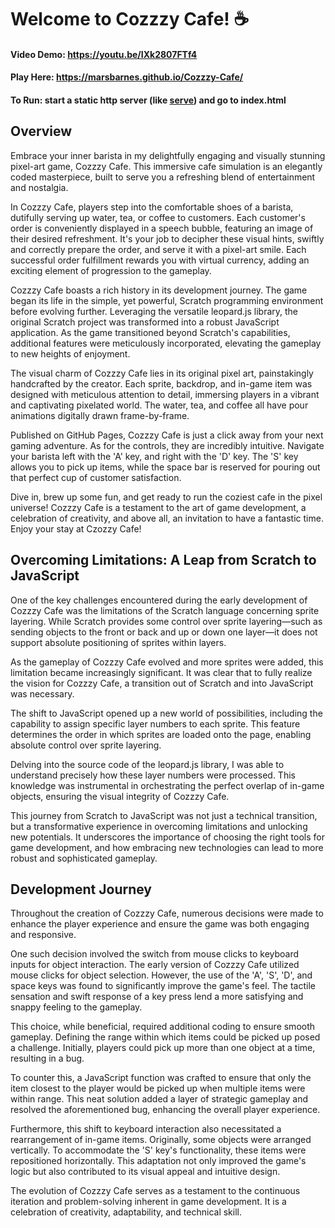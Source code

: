 # Welcome to Cozzzy Cafe! ☕
#### Video Demo: https://youtu.be/IXk2807FTf4
#### Play Here: https://marsbarnes.github.io/Cozzzy-Cafe/
#### To Run: start a static http server (like [serve](https://npm.im/serve)) and go to index.html

## Overview
Embrace your inner barista in my delightfully engaging and visually stunning pixel-art game, Cozzzy Cafe. This immersive cafe simulation is an elegantly coded masterpiece, built to serve you a refreshing blend of entertainment and nostalgia.

In Cozzzy Cafe, players step into the comfortable shoes of a barista, dutifully serving up water, tea, or coffee to customers. Each customer's order is conveniently displayed in a speech bubble, featuring an image of their desired refreshment. It's your job to decipher these visual hints, swiftly and correctly prepare the order, and serve it with a pixel-art smile. Each successful order fulfillment rewards you with virtual currency, adding an exciting element of progression to the gameplay.

Cozzzy Cafe boasts a rich history in its development journey. The game began its life in the simple, yet powerful, Scratch programming environment before evolving further. Leveraging the versatile leopard.js library, the original Scratch project was transformed into a robust JavaScript application. As the game transitioned beyond Scratch's capabilities, additional features were meticulously incorporated, elevating the gameplay to new heights of enjoyment.

The visual charm of Cozzzy Cafe lies in its original pixel art, painstakingly handcrafted by the creator. Each sprite, backdrop, and in-game item was designed with meticulous attention to detail, immersing players in a vibrant and captivating pixelated world. The water, tea, and coffee all have pour animations digitally drawn frame-by-frame.

Published on GitHub Pages, Cozzzy Cafe is just a click away from your next gaming adventure. As for the controls, they are incredibly intuitive. Navigate your barista left with the 'A' key, and right with the 'D' key. The 'S' key allows you to pick up items, while the space bar is reserved for pouring out that perfect cup of customer satisfaction.

Dive in, brew up some fun, and get ready to run the coziest cafe in the pixel universe! Cozzzy Cafe is a testament to the art of game development, a celebration of creativity, and above all, an invitation to have a fantastic time. Enjoy your stay at Czozzy Cafe!


## Overcoming Limitations: A Leap from Scratch to JavaScript

One of the key challenges encountered during the early development of Cozzzy Cafe was the limitations of the Scratch language concerning sprite layering. While Scratch provides some control over sprite layering—such as sending objects to the front or back and up or down one layer—it does not support absolute positioning of sprites within layers.

As the gameplay of Cozzzy Cafe evolved and more sprites were added, this limitation became increasingly significant. It was clear that to fully realize the vision for Cozzzy Cafe, a transition out of Scratch and into JavaScript was necessary.

The shift to JavaScript opened up a new world of possibilities, including the capability to assign specific layer numbers to each sprite. This feature determines the order in which sprites are loaded onto the page, enabling absolute control over sprite layering.

Delving into the source code of the leopard.js library, I was able to understand precisely how these layer numbers were processed. This knowledge was instrumental in orchestrating the perfect overlap of in-game objects, ensuring the visual integrity of Cozzzy Cafe.

This journey from Scratch to JavaScript was not just a technical transition, but a transformative experience in overcoming limitations and unlocking new potentials. It underscores the importance of choosing the right tools for game development, and how embracing new technologies can lead to more robust and sophisticated gameplay.


## Development Journey

Throughout the creation of Cozzzy Cafe, numerous decisions were made to enhance the player experience and ensure the game was both engaging and responsive.

One such decision involved the switch from mouse clicks to keyboard inputs for object interaction. The early version of Cozzzy Cafe utilized mouse clicks for object selection. However, the use of the 'A', 'S', 'D', and space keys was found to significantly improve the game's feel. The tactile sensation and swift response of a key press lend a more satisfying and snappy feeling to the gameplay.

This choice, while beneficial, required additional coding to ensure smooth gameplay. Defining the range within which items could be picked up posed a challenge. Initially, players could pick up more than one object at a time, resulting in a bug.

To counter this, a JavaScript function was crafted to ensure that only the item closest to the player would be picked up when multiple items were within range. This neat solution added a layer of strategic gameplay and resolved the aforementioned bug, enhancing the overall player experience.

Furthermore, this shift to keyboard interaction also necessitated a rearrangement of in-game items. Originally, some objects were arranged vertically. To accommodate the 'S' key's functionality, these items were repositioned horizontally. This adaptation not only improved the game's logic but also contributed to its visual appeal and intuitive design.

The evolution of Cozzzy Cafe serves as a testament to the continuous iteration and problem-solving inherent in game development. It is a celebration of creativity, adaptability, and technical skill.
